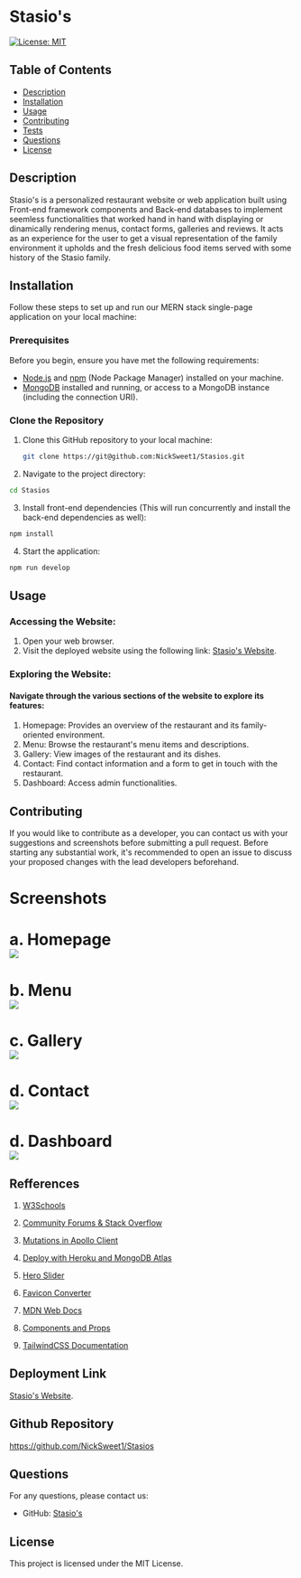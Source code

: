 # Stasio's

[![License: MIT](https://img.shields.io/badge/License-MIT-brightgreen.svg)](https://opensource.org/licenses/MIT)


## Table of Contents
- [Description](#description)
- [Installation](#installation)
- [Usage](#usage)
- [Contributing](#contributing)
- [Tests](#tests)
- [Questions](#questions)
- [License](#license)


## Description


Stasio's is a personalized restaurant website or web application built using Front-end framework components and Back-end databases to implement seemless functionalities that worked hand in hand with displaying or dinamically rendering menus, contact forms, galleries and reviews. It acts as an experience for the user to get a visual representation of the family environment it upholds and the fresh delicious food items served with some history of the Stasio family.



## Installation
Follow these steps to set up and run our MERN stack single-page application on your local machine:

### Prerequisites

Before you begin, ensure you have met the following requirements:

- [Node.js](https://nodejs.org/) and [npm](https://www.npmjs.com/) (Node Package Manager) installed on your machine.
- [MongoDB](https://www.mongodb.com/) installed and running, or access to a MongoDB instance (including the connection URI).

### Clone the Repository

1. Clone this GitHub repository to your local machine:

   ```bash
   git clone https://git@github.com:NickSweet1/Stasios.git


2. Navigate to the project directory:
  ```bash
cd Stasios 
```

3. Install front-end dependencies (This will run concurrently and install the back-end dependencies as well):  
```bash
npm install
``` 

4. Start the application:
```bash
npm run develop
``` 

## Usage


### Accessing the Website:

1. Open your web browser.
2. Visit the deployed website using the following link: [Stasio's Website](https://stasios-7fcd485311cd.herokuapp.com/).

### Exploring the Website:

#### Navigate through the various sections of the website to explore its features:

1. Homepage: Provides an overview of the restaurant and its family-oriented environment.
2. Menu: Browse the restaurant's menu items and descriptions.
3. Gallery: View images of the restaurant and its dishes.
4. Contact: Find contact information and a form to get in touch with the restaurant.
5. Dashboard: Access admin functionalities.


## Contributing

If you would like to contribute as a developer, you can contact us with your suggestions and screenshots before submitting a pull request. Before starting any substantial work, it's recommended to open an issue to discuss your proposed changes with the lead developers beforehand.

# Screenshots

# a. Homepage <br>![](client/src/assets/screenshots/Homepage.png)<br>
# b. Menu <br>![](client/src/assets/screenshots/Menu.png)<br>
# c. Gallery <br>![](client/src/assets/screenshots/Gallery.png)<br>
# d. Contact <br>![](client/src/assets/screenshots/Contact.png)<br>
# d. Dashboard <br>![](client/src/assets/screenshots/Dashboard.png)<br>

 
 
## Refferences


1. <a href = https://www.w3schools.com/>W3Schools</a>


2. <a href = https://stackoverflow.com/>Community Forums & Stack Overflow</a>


3. <a href = https://www.apollographql.com/docs/react/data/mutations/>Mutations in Apollo Client</a>


4. <a href= https://coding-boot-camp.github.io/full-stack/mongodb/deploy-with-heroku-and-mongodb-atlas>Deploy with Heroku and MongoDB Atlas</a>


5. <a href = https://codesandbox.io/s/murga96-hero-slider-version-f0ewgd>Hero Slider</a>


6. <a href = https://favicon.io/favicon-converter/>Favicon Converter</a>

7. <a href = https://developer.mozilla.org/en-US/docs/Glossary/MVC>MDN Web Docs</a>

8. <a href = https://legacy.reactjs.org/docs/components-and-props.html>Components and Props</a>

9. <a href = https://tailwindcss.com/>TailwindCSS Documentation</a>

## Deployment Link
 [Stasio's Website](https://stasios-7fcd485311cd.herokuapp.com/).

## Github Repository
https://github.com/NickSweet1/Stasios

## Questions


For any questions, please contact us:


- GitHub: [Stasio's](https://github.com/NickSweet1/Stasios)

## License


This project is licensed under the MIT License.
